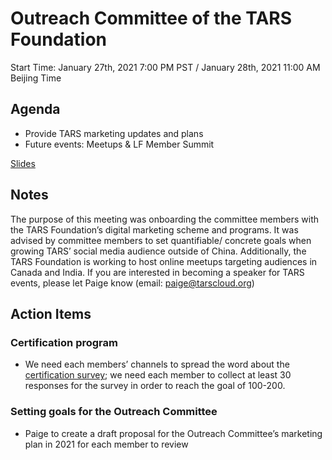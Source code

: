 # Outreach Committee of the TARS Foundation

Start Time: January 27th, 2021 7:00 PM PST / January 28th, 2021 11:00 AM Beijing Time

## Agenda
- Provide TARS marketing updates and plans
- Future events: Meetups & LF Member Summit

[Slides](https://docs.google.com/presentation/d/1dyZoQ69h-wbqE_UAdJO9euFzk-h4Wv-Od3BJN7fjflU/edit?usp=sharing)

## Notes
The purpose of this meeting was onboarding the committee members with the TARS Foundation’s digital marketing scheme and programs. It was advised by committee members to set quantifiable/ concrete goals when growing TARS’ social media audience outside of China. 
Additionally, the TARS Foundation is working to host online meetups targeting audiences in Canada and India. If you are interested in becoming a speaker for TARS events, please let Paige know (email: paige@tarscloud.org) 

## Action Items

### Certification program
- We need each members’ channels to spread the word about the [certification survey](https://forms.gle/HpfDawAFgcKfvka97); we need each member to collect at least 30 responses for the survey in order to reach the goal of 100-200. 

### Setting goals for the Outreach Committee
- Paige to create a draft proposal for the Outreach Committee’s marketing plan in 2021 for each member to review

 
